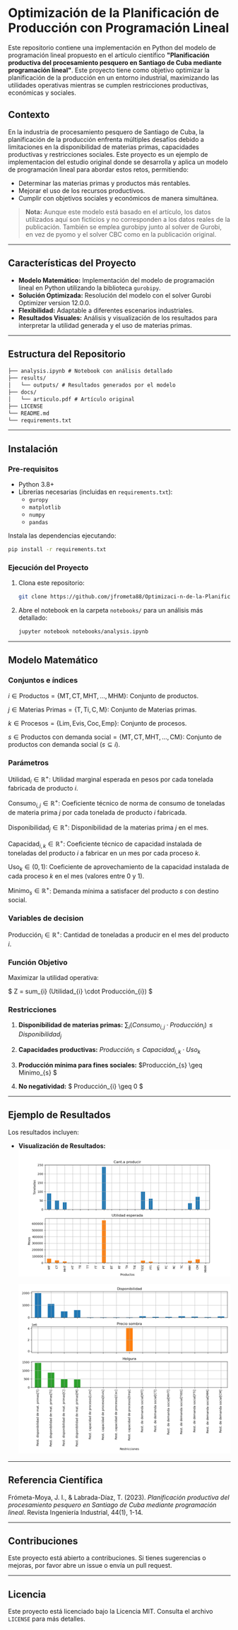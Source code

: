 # Optimización de la Planificación de Producción con Programación Lineal

Este repositorio contiene una implementación en Python del modelo de programación lineal propuesto en el artículo científico **"Planificación productiva del procesamiento pesquero en Santiago de Cuba mediante programación lineal"**. Este proyecto tiene como objetivo optimizar la planificación de la producción en un entorno industrial, maximizando las utilidades operativas mientras se cumplen restricciones productivas, económicas y sociales.

## Contexto

En la industria de procesamiento pesquero de Santiago de Cuba, la planificación de la producción enfrenta múltiples desafíos debido a limitaciones en la disponibilidad de materias primas, capacidades productivas y restricciones sociales. Este proyecto es un ejemplo de implementacion del estudio original donde se desarrolla y aplica un modelo de programación lineal para abordar estos retos, permitiendo:

- Determinar las materias primas y productos más rentables.
- Mejorar el uso de los recursos productivos.
- Cumplir con objetivos sociales y económicos de manera simultánea.

> **Nota:** Aunque este modelo está basado en el artículo, los datos utilizados aquí son ficticios y no corresponden a los datos reales de la publicación. También se emplea gurobipy junto al solver de Gurobi, en vez de pyomo y el solver CBC como en la publicación original.

---

## Características del Proyecto

- **Modelo Matemático:** Implementación del modelo de programación lineal en Python utilizando la biblioteca `gurobipy`.
- **Solución Optimizada:** Resolución del modelo con el solver Gurobi Optimizer version 12.0.0.
- **Flexibilidad:** Adaptable a diferentes escenarios industriales.
- **Resultados Visuales:** Análisis y visualización de los resultados para interpretar la utilidad generada y el uso de materias primas.

---

## Estructura del Repositorio

```
├── analysis.ipynb # Notebook con análisis detallado
├── results/
│   └── outputs/ # Resultados generados por el modelo
├── docs/
│   └── articulo.pdf # Artículo original
├── LICENSE
└── README.md
└── requirements.txt
```

---

## Instalación

### Pre-requisitos

- Python 3.8+
- Librerías necesarias (incluidas en `requirements.txt`):
  - `guropy`
  - `matplotlib`
  - `numpy`
  - `pandas`

Instala las dependencias ejecutando:

```bash
pip install -r requirements.txt
```

### Ejecución del Proyecto

1. Clona este repositorio:

   ```bash
   git clone https://github.com/jfrometa88/Optimizaci-n-de-la-Planificaci-n-de-Producci-n-con-Programaci-n-Lineal.git
   ```

3. Abre el notebook en la carpeta `notebooks/` para un análisis más detallado:

   ```bash
   jupyter notebook notebooks/analysis.ipynb
   ```

---

## Modelo Matemático

### Conjuntos e índices

$i \in \text{Productos}=\{\text{MT},\text{CT},\text{MHT},\text{...},\text{MHM}\}$: Conjunto de productos.

$j \in \text{Materias Primas}=\{\text{T},\text{Ti},\text{C},\text{M}\}$: Conjunto de Materias primas.

$k \in \text{Procesos}=\{\text{Lim},\text{Evis},\text{Coc},\text{Emp}\}$: Conjunto de procesos.

$s \in \text{Productos con demanda social}=\{\text{MT},\text{CT},\text{MHT},\text{...},\text{CM}\}$: Conjunto de productos con demanda social ($s \subseteq i$).

### Parámetros

$\text{Utilidad}_{i} \in \mathbb{R}^+$: Utilidad marginal esperada en pesos por cada tonelada fabricada de producto $i$.

$\text{Consumo}_{i,j} \in \mathbb{R}^+$: Coeficiente técnico de norma de consumo de toneladas de materia prima $j$ por cada tonelada de producto $i$ fabricada.

$\text{Disponibilidad}_{j} \in \mathbb{R}^+$: Disponibilidad de la materias prima $j$ en el mes.

$\text{Capacidad}_{i,k} \in \mathbb{R}^+$: Coeficiente técnico de capacidad instalada de toneladas del producto $i$ a fabricar en un mes por cada proceso $k$.

$\text{Uso}_{k} \in (0,1)$: Coeficiente de aprovechamiento de la capacidad instalada de cada proceso $k$ en el mes (valores entre 0 y 1).

$\text{Minimo}_{s} \in \mathbb{R}^+$: Demanda mínima a satisfacer del producto $s$ con destino social.

### Variables de decision

$\text{Producción}_{i} \in \mathbb{R}^+$: Cantidad de toneladas a producir en el mes del producto $i$.

### Función Objetivo

Maximizar la utilidad operativa:

$ Z = sum_{i} (Utilidad_{i} \cdot Producción_{i}) $

### Restricciones

1. **Disponibilidad de materias primas:**
   $\sum_{i} (Consumo_{i,j} \cdot Producción_{i}) \leq Disponibilidad_{j}$

2. **Capacidades productivas:**
   $Producción_{i} \leq Capacidad_{i,k} \cdot Uso_{k}$

3. **Producción mínima para fines sociales:**
   $Producción_{s} \geq Minimo_{s} $

4. **No negatividad:**
   $ Producción_{i} \geq 0 $

---

## Ejemplo de Resultados

Los resultados incluyen:

- **Visualización de Resultados:**
  ![Plan de producción](results/results_plan2.png)

  ![Análisis postoptimal](results/results_postoptimal.png)


---

## Referencia Científica

Frómeta-Moya, J. I., & Labrada-Díaz, T. (2023). *Planificación productiva del procesamiento pesquero en Santiago de Cuba mediante programación lineal*. Revista Ingeniería Industrial, 44(1), 1-14.

---

## Contribuciones

Este proyecto está abierto a contribuciones. Si tienes sugerencias o mejoras, por favor abre un issue o envía un pull request.

---

## Licencia

Este proyecto está licenciado bajo la Licencia MIT. Consulta el archivo `LICENSE` para más detalles.



```python

```


